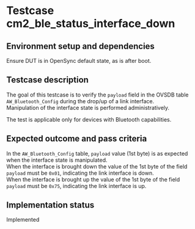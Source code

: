 # Testcase cm2_ble_status_interface_down

## Environment setup and dependencies

Ensure DUT is in OpenSync default state, as is after boot.

## Testcase description

The goal of this testcase is to verify the `payload` field in the OVSDB
table `AW_Bluetooth_Config` during the drop/up of a link interface.\
Manipulation of the interface state is performed administratively.

The test is applicable only for devices with Bluetooth capabilities.

## Expected outcome and pass criteria

In the `AW_Bluetooth_Config` table, `payload` value (1st byte) is as expected
when the interface state is manipulated.\
When the interface is brought down the value of the 1st byte of the field
`payload` must be `0x01`, indicating the link interface is down.\
When the interface is brought up the value of the 1st byte of the field
`payload` must be `0x75`, indicating the link interface is up.

## Implementation status

Implemented
